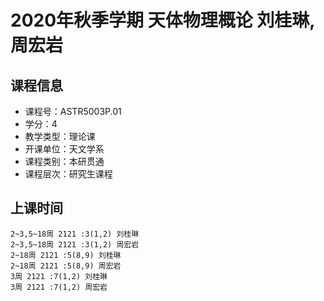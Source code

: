 # 2020年秋季学期 天体物理概论 刘桂琳, 周宏岩






## 课程信息

- 课程号：ASTR5003P.01
- 学分：4
- 教学类型：理论课
- 开课单位：天文学系
- 课程类别：本研贯通
- 课程层次：研究生课程

## 上课时间

```
2~3,5~18周 2121 :3(1,2) 刘桂琳
2~3,5~18周 2121 :3(1,2) 周宏岩
2~18周 2121 :5(8,9) 刘桂琳
2~18周 2121 :5(8,9) 周宏岩
3周 2121 :7(1,2) 刘桂琳
3周 2121 :7(1,2) 周宏岩
```

